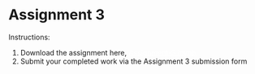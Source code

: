 # Assignment 3

Instructions:
1. Download the assignment here,
<a style="color:white;" target="_blank" href="https://github.com/danyentezari/bignumber-material/blob/master/SPML%20Dubai/mod2/assignment-3.ipynb">Assignment-3.ipynb</a>
2. Submit your completed work via the Assignment 3 submission form 